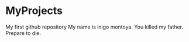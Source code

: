 MyProjects
==========

My first github repository
My name is inigo montoya. You killed my father. Prepare to die. 
